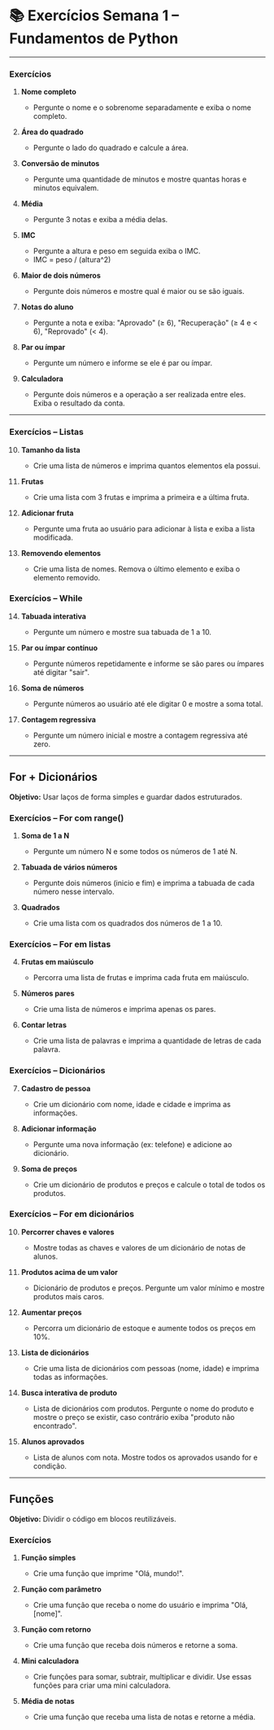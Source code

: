 # 📚 Exercícios Semana 1 – Fundamentos de Python

---


### Exercícios
1. **Nome completo**
   - Pergunte o nome e o sobrenome separadamente e exiba o nome completo.

2. **Área do quadrado**
   - Pergunte o lado do quadrado e calcule a área.

3. **Conversão de minutos**
   - Pergunte uma quantidade de minutos e mostre quantas horas e minutos equivalem.

4. **Média**
   - Pergunte 3 notas e exiba a média delas.

5. **IMC** 
   - Pergunte a altura e peso em seguida exiba o IMC.
   - IMC = peso / (altura^2)

6. **Maior de dois números**
   - Pergunte dois números e mostre qual é maior ou se são iguais.

7. **Notas do aluno**
   - Pergunte a nota e exiba: "Aprovado" (≥ 6), "Recuperação" (≥ 4 e < 6), "Reprovado" (< 4).

8. **Par ou ímpar**
    - Pergunte um número e informe se ele é par ou ímpar.

9. **Calculadora**
   - Pergunte dois números e a operação a ser realizada entre eles. Exiba o resultado da conta.

---

### Exercícios – Listas
10. **Tamanho da lista**
      - Crie uma lista de números e imprima quantos elementos ela possui.

11. **Frutas**
      - Crie uma lista com 3 frutas e imprima a primeira e a última fruta.

12. **Adicionar fruta**
      - Pergunte uma fruta ao usuário para adicionar à lista e exiba a lista modificada.

13. **Removendo elementos**
      - Crie uma lista de nomes. Remova o último elemento e exiba o elemento removido.


### Exercícios – While
14. **Tabuada interativa**
      - Pergunte um número e mostre sua tabuada de 1 a 10.

15. **Par ou ímpar contínuo**
      - Pergunte números repetidamente e informe se são pares ou ímpares até digitar "sair".

16. **Soma de números**
      - Pergunte números ao usuário até ele digitar 0 e mostre a soma total.

17. **Contagem regressiva**
      - Pergunte um número inicial e mostre a contagem regressiva até zero.

---

## For + Dicionários
**Objetivo:** Usar laços de forma simples e guardar dados estruturados.

### Exercícios – For com range()
1. **Soma de 1 a N**
   - Pergunte um número N e some todos os números de 1 até N.

2. **Tabuada de vários números**
   - Pergunte dois números (inicio e fim) e imprima a tabuada de cada número nesse intervalo.

3. **Quadrados**
   - Crie uma lista com os quadrados dos números de 1 a 10.

### Exercícios – For em listas
4. **Frutas em maiúsculo**
   - Percorra uma lista de frutas e imprima cada fruta em maiúsculo.

5. **Números pares**
   - Crie uma lista de números e imprima apenas os pares.

6. **Contar letras**
   - Crie uma lista de palavras e imprima a quantidade de letras de cada palavra.

### Exercícios – Dicionários
7. **Cadastro de pessoa**
   - Crie um dicionário com nome, idade e cidade e imprima as informações.

8. **Adicionar informação**
   - Pergunte uma nova informação (ex: telefone) e adicione ao dicionário.

9. **Soma de preços**
   - Crie um dicionário de produtos e preços e calcule o total de todos os produtos.

### Exercícios – For em dicionários
10. **Percorrer chaves e valores**
    - Mostre todas as chaves e valores de um dicionário de notas de alunos.

11. **Produtos acima de um valor**
    - Dicionário de produtos e preços. Pergunte um valor mínimo e mostre produtos mais caros.

12. **Aumentar preços**
    - Percorra um dicionário de estoque e aumente todos os preços em 10%.

13. **Lista de dicionários**
    - Crie uma lista de dicionários com pessoas (nome, idade) e imprima todas as informações.

14. **Busca interativa de produto**
    - Lista de dicionários com produtos. Pergunte o nome do produto e mostre o preço se existir, caso contrário exiba "produto não encontrado".

15. **Alunos aprovados**
    - Lista de alunos com nota. Mostre todos os aprovados usando for e condição.

---

## Funções
**Objetivo:** Dividir o código em blocos reutilizáveis.

### Exercícios
1. **Função simples**
   - Crie uma função que imprime "Olá, mundo!".

2. **Função com parâmetro**
   - Crie uma função que receba o nome do usuário e imprima "Olá, [nome]".

3. **Função com retorno**
   - Crie uma função que receba dois números e retorne a soma.

4. **Mini calculadora**
   - Crie funções para somar, subtrair, multiplicar e dividir. Use essas funções para criar uma mini calculadora.

5. **Média de notas**
   - Crie uma função que receba uma lista de notas e retorne a média.

